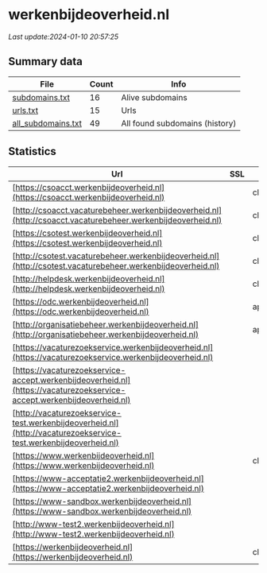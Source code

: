 # werkenbijdeoverheid.nl
*Last update:2024-01-10 20:57:25*
## Summary data
| File       | Count | Info |
|------------|-------|------|
|[subdomains.txt](/data/werkenbijdeoverheid/subdomains.txt)|16|Alive subdomains|
|[urls.txt](/data/werkenbijdeoverheid/urls.txt)|15|Urls|
|[all_subdomains.txt](/data/werkenbijdeoverheid/all_subdomains.txt)|49|All found subdomains (history)|
## Statistics
| Url | SSL | Server | Cookie | HSTS | CSP | XFO | XXP | RP | Tech |
|------------|-------|------|------|------|------|------|------|------|------|
|[https://csoacct.werkenbijdeoverheid.nl](https://csoacct.werkenbijdeoverheid.nl)| |cloudflare|:warning: |:white_check_mark: | | | | |:white_check_mark: | |Basic Cloudflare HST...| |
|[http://csoacct.vacaturebeheer.werkenbijdeoverheid.nl](http://csoacct.vacaturebeheer.werkenbijdeoverheid.nl)| |cloudflare| | | |:white_check_mark: | | |:white_check_mark: | |Cloudflare| |
|[https://csotest.werkenbijdeoverheid.nl](https://csotest.werkenbijdeoverheid.nl)| |cloudflare|:warning: |:white_check_mark: | | | | |:white_check_mark: | |Basic Cloudflare HST...| |
|[http://csotest.vacaturebeheer.werkenbijdeoverheid.nl](http://csotest.vacaturebeheer.werkenbijdeoverheid.nl)| |cloudflare| | | |:white_check_mark: | | |:white_check_mark: | |Cloudflare| |
|[http://helpdesk.werkenbijdeoverheid.nl](http://helpdesk.werkenbijdeoverheid.nl)| |cloudflare|:warning: |:white_check_mark: | | |:white_check_mark: | |:white_check_mark: | |:white_check_mark: | || |
|[https://odc.werkenbijdeoverheid.nl](https://odc.werkenbijdeoverheid.nl)| |apache|:warning: |:white_check_mark: | | |:white_check_mark: | | |:white_check_mark: | |Apache HTTP Server H...| |
|[http://organisatiebeheer.werkenbijdeoverheid.nl](http://organisatiebeheer.werkenbijdeoverheid.nl)| |apache|:warning: |:white_check_mark: | | | | |:white_check_mark: | || |
|[https://vacaturezoekservice.werkenbijdeoverheid.nl](https://vacaturezoekservice.werkenbijdeoverheid.nl)| | | |:white_check_mark: | | | | |:white_check_mark: | |HSTS| |
|[https://vacaturezoekservice-accept.werkenbijdeoverheid.nl](https://vacaturezoekservice-accept.werkenbijdeoverheid.nl)| | | | | | | |:white_check_mark: | || |
|[http://vacaturezoekservice-test.werkenbijdeoverheid.nl](http://vacaturezoekservice-test.werkenbijdeoverheid.nl)| | | | | | | |:white_check_mark: | || |
|[https://www.werkenbijdeoverheid.nl](https://www.werkenbijdeoverheid.nl)| |cloudflare|:warning: |:white_check_mark: | | |:white_check_mark: | |:white_check_mark: | |:white_check_mark: | |Bloomreach Cloudflar...| |
|[https://www-acceptatie2.werkenbijdeoverheid.nl](https://www-acceptatie2.werkenbijdeoverheid.nl)| | | | | | | |:white_check_mark: | |Apache HTTP Server H...| |
|[https://www-sandbox.werkenbijdeoverheid.nl](https://www-sandbox.werkenbijdeoverheid.nl)| | | | | | | |:white_check_mark: | |Apache HTTP Server B...| |
|[http://www-test2.werkenbijdeoverheid.nl](http://www-test2.werkenbijdeoverheid.nl)| | | | | | | |:white_check_mark: | || |
|[https://werkenbijdeoverheid.nl](https://werkenbijdeoverheid.nl)| |cloudflare|:warning: |:white_check_mark: | | |:white_check_mark: | |:white_check_mark: | |:white_check_mark: | |Cloudflare HSTS| |